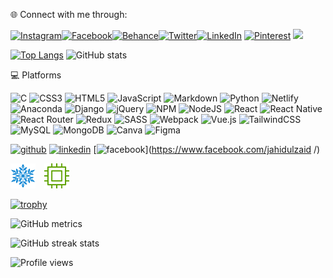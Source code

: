 
🌐 Connect with me through: 

[![Instagram](https://img.shields.io/badge/Instagram-%23E4405F.svg?logo=Instagram&logoColor=white)](https://instagram.com/jahidulzaid)[![Facebook](https://img.shields.io/badge/Facebook-%231877F2.svg?logo=Facebook&logoColor=white)](https://facebook.com/jahidulZaid)[![Behance](https://img.shields.io/badge/Behance-1769ff?logo=behance&logoColor=white)](https://behance.net/jahidulzaid)[![Twitter](https://img.shields.io/badge/Twitter-%231DA1F2.svg?logo=Twitter&logoColor=white)](https://twitter.com/jahidulzaid)[![LinkedIn](https://img.shields.io/badge/LinkedIn-%230077B5.svg?logo=linkedin&logoColor=white)](https://linkedin.com/in/jahidulzaid) [![Pinterest](https://img.shields.io/badge/Pinterest-%23E60023.svg?logo=Pinterest&logoColor=white)](https://pinterest.com/jahidulzaid) [![](https://visitcount.itsvg.in/api?id=jahidulzaid&label=Profile%20Views&pretty=false)](https://visitcount.itsvg.in)

[![Top Langs](https://github-readme-stats.vercel.app/api/top-langs/?username=jahidulzaid)](https://github.com/anuraghazra/github-readme-stats) ![GitHub stats](https://github-readme-stats.vercel.app/api?username=jahidulzaid&show_icons=true&count_private=true)

💻 Platforms 

![C](https://img.shields.io/badge/c-%2300599C.svg?style=for-the-badge&logo=c&logoColor=white)  ![CSS3](https://img.shields.io/badge/css3-%231572B6.svg?style=for-the-badge&logo=css3&logoColor=white)  ![HTML5](https://img.shields.io/badge/html5-%23E34F26.svg?style=for-the-badge&logo=html5&logoColor=white) ![JavaScript](https://img.shields.io/badge/javascript-%23323330.svg?style=for-the-badge&logo=javascript&logoColor=%23F7DF1E) ![Markdown](https://img.shields.io/badge/markdown-%23000000.svg?style=for-the-badge&logo=markdown&logoColor=white) ![Python](https://img.shields.io/badge/python-3670A0?style=for-the-badge&logo=python&logoColor=ffdd54) ![Netlify](https://img.shields.io/badge/netlify-%23000000.svg?style=for-the-badge&logo=netlify&logoColor=#00C7B7)  ![Anaconda](https://img.shields.io/badge/Anaconda-%2344A833.svg?style=for-the-badge&logo=anaconda&logoColor=white) ![Django](https://img.shields.io/badge/django-%23092E20.svg?style=for-the-badge&logo=django&logoColor=white)  ![jQuery](https://img.shields.io/badge/jquery-%230769AD.svg?style=for-the-badge&logo=jquery&logoColor=white) ![NPM](https://img.shields.io/badge/NPM-%23000000.svg?style=for-the-badge&logo=npm&logoColor=white) ![NodeJS](https://img.shields.io/badge/node.js-6DA55F?style=for-the-badge&logo=node.js&logoColor=white) ![React](https://img.shields.io/badge/react-%2320232a.svg?style=for-the-badge&logo=react&logoColor=%2361DAFB) ![React Native](https://img.shields.io/badge/react_native-%2320232a.svg?style=for-the-badge&logo=react&logoColor=%2361DAFB) ![React Router](https://img.shields.io/badge/React_Router-CA4245?style=for-the-badge&logo=react-router&logoColor=white) ![Redux](https://img.shields.io/badge/redux-%23593d88.svg?style=for-the-badge&logo=redux&logoColor=white) ![SASS](https://img.shields.io/badge/SASS-hotpink.svg?style=for-the-badge&logo=SASS&logoColor=white) ![Webpack](https://img.shields.io/badge/webpack-%238DD6F9.svg?style=for-the-badge&logo=webpack&logoColor=black) ![Vue.js](https://img.shields.io/badge/vuejs-%2335495e.svg?style=for-the-badge&logo=vuedotjs&logoColor=%234FC08D) ![TailwindCSS](https://img.shields.io/badge/tailwindcss-%2338B2AC.svg?style=for-the-badge&logo=tailwind-css&logoColor=white) ![MySQL](https://img.shields.io/badge/mysql-%2300f.svg?style=for-the-badge&logo=mysql&logoColor=white) ![MongoDB](https://img.shields.io/badge/MongoDB-%234ea94b.svg?style=for-the-badge&logo=mongodb&logoColor=white) ![Canva](https://img.shields.io/badge/Canva-%2300C4CC.svg?style=for-the-badge&logo=Canva&logoColor=white) ![Figma](https://img.shields.io/badge/figma-%23F24E1E.svg?style=for-the-badge&logo=figma&logoColor=white)



[<img src='https://cdn.jsdelivr.net/npm/simple-icons@3.0.1/icons/github.svg' alt='github' height='40'>](https://github.com/jahidulzaid)  [<img src='https://cdn.jsdelivr.net/npm/simple-icons@3.0.1/icons/linkedin.svg' alt='linkedin' height='40'>](https://www.linkedin.com/in/jahidulzaid//)  [<img src='https://cdn.jsdelivr.net/npm/simple-icons@3.0.1/icons/facebook.svg' alt='facebook' height='40'>](https://www.facebook.com/jahidulzaid
/)  

<a href='https://archiveprogram.github.com/'><img src='https://raw.githubusercontent.com/acervenky/animated-github-badges/master/assets/acbadge.gif' width='40' height='40'></a> <a href='https://docs.github.com/en/developers'><img src='https://raw.githubusercontent.com/acervenky/animated-github-badges/master/assets/devbadge.gif' width='40' height='40'></a> 

[![trophy](https://github-profile-trophy.vercel.app/?username=jahidulzaid)](https://github.com/ryo-ma/github-profile-trophy)

![GitHub metrics](https://metrics.lecoq.io/jahidulzaid)  

![GitHub streak stats](https://streak-stats.demolab.com/?user=jahidulzaid)  

![Profile views](https://gpvc.arturio.dev/jahidulzaid)
